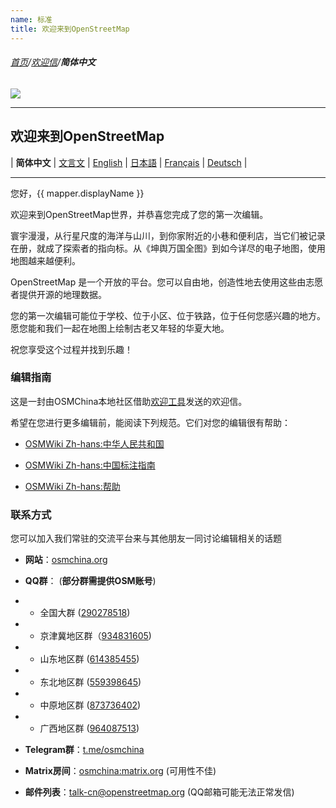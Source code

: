 ```yaml
---
name: 标准
title: 欢迎来到OpenStreetMap
---
```


###### [首页](../../../README.md)/[欢迎信](../welcome_letter.md)/**简体中文**

![](https://osmchina.oss-accelerate.aliyuncs.com/static/probe.homepage.pages.welcome.default.zh-Hans.jpg)

<hr/>

## 欢迎来到OpenStreetMap

| **简体中文** | [文言文](https://osmchina.org/pages/welcome/default/zh-classical.html) | [English](https://osmchina.org/pages/welcome/default/en.html) | [日本語](https://osmchina.org/pages/welcome/default/ja.html) | [Français](https://osmchina.org/pages/welcome/default/fr.html) | [Deutsch](https://osmchina.org/pages/welcome/default/de.html) |

<hr/>

您好，{{ mapper.displayName }}

欢迎来到OpenStreetMap世界，并恭喜您完成了您的第一次编辑。

寰宇漫漫，从行星尺度的海洋与山川，到你家附近的小巷和便利店，当它们被记录在册，就成了探索者的指向标。从《坤舆万国全图》到如今详尽的电子地图，使用地图越来越便利。

OpenStreetMap 是一个开放的平台。您可以自由地，创造性地去使用这些由志愿者提供开源的地理数据。

您的第一次编辑可能位于学校、位于小区、位于铁路，位于任何您感兴趣的地方。愿您能和我们一起在地图上绘制古老又年轻的华夏大地。

祝您享受这个过程并找到乐趣！

### 编辑指南

这是一封由OSMChina本地社区借助[欢迎工具](https://welcome.osm.be/?l=zh_CN)发送的欢迎信。

希望在您进行更多编辑前，能阅读下列规范。它们对您的编辑很有帮助：

* [OSMWiki Zh-hans:中华人民共和国](https://wiki.openstreetmap.org/wiki/Zh-hans:%E4%B8%AD%E5%8D%8E%E4%BA%BA%E6%B0%91%E5%85%B1%E5%92%8C%E5%9B%BD)

* [OSMWiki Zh-hans:中国标注指南](https://wiki.openstreetmap.org/wiki/Zh-hans:%E4%B8%AD%E5%9B%BD%E6%A0%87%E6%B3%A8%E6%8C%87%E5%8D%97)

* [OSMWiki Zh-hans:帮助](https://wiki.openstreetmap.org/wiki/Zh-hans:%E5%B8%AE%E5%8A%A9)

### 联系方式

您可以加入我们常驻的交流平台来与其他朋友一同讨论编辑相关的话题

* **网站**：[osmchina.org](https://osmchina.org)

* **QQ群**： (**部分群需提供OSM账号**)
* * 全国大群 ([290278518](https://jq.qq.com/?_wv=1027&k=m2gOM4h3))
* * 京津冀地区群（[934831605](https://jq.qq.com/?_wv=1027&k=96zzMIMd))
* * 山东地区群 ([614385455](http://qm.qq.com/cgi-bin/qm/qr?_wv=1027&k=4sl7GwgEK0Ob4qfOxCEqclHLEPkTYf79&authKey=kDSWFzYoN3srT6MGtmujZ20R3f1jjSd%2BKpD0bTwovTrOPTSFoCwikEVX9KeKif9R&noverify=0&group_code=614385455))
* * 东北地区群 ([559398645](http://qm.qq.com/cgi-bin/qm/qr?_wv=1027&k=UNAmCJw1pRME0sToEMeUx6pFWUJJ8T3I&authKey=2mBNe9F80qvAcqAKmPIdiSXEMUOV4Oht0V9LsGehKYDNJamtgepk70MJU54sv3pu&noverify=0&group_code=559398645))
* * 中原地区群 ([873736402](http://qm.qq.com/cgi-bin/qm/qr?_wv=1027&k=jx9XzjHpvsHeHxXOEYC18V6WZm4-6pWY&authKey=lfqs%2F0SQnupaz4zdG1Fx2FAnhgnKeAaBNI0OpU926YkaIHj%2BTIzhpJHIj8QG9n1P&noverify=0&group_code=873736402))
* * 广西地区群 ([964087513](https://qm.qq.com/cgi-bin/qm/qr?authKey=bcFVN6S8EtwqivuUxsvJIDZ32ab91FfzEL0jmZKSAeZe59iF%2FHEX7wZW6npwM6vb&k=ZozVOSUji4agpR3CLj8f6bmxjR3PGpaf&noverify=0&group_code=964087513))

* **Telegram群**：[t.me/osmchina](https://t.me/osmchina)

* **Matrix房间**：[osmchina:matrix.org](https://matrix.to/#/#osmchina:matrix.org) (可用性不佳)

* **邮件列表**：[talk-cn@openstreetmap.org](mailto:talk-cn@openstreetmap.org) (QQ邮箱可能无法正常发信)
